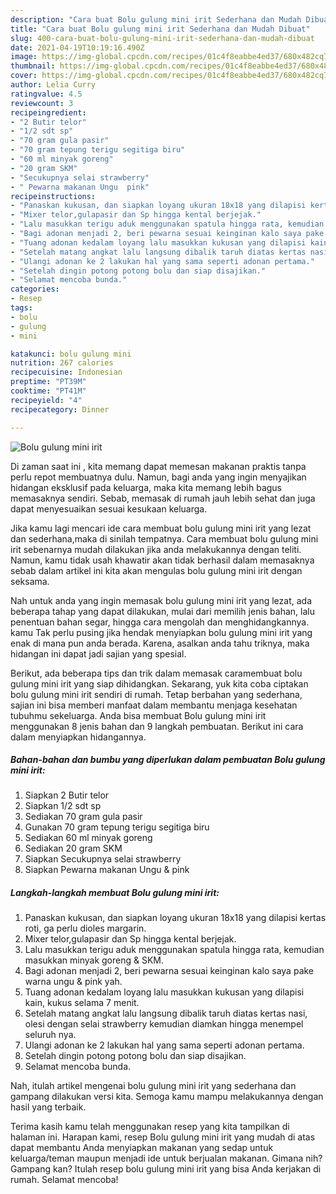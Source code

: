 ```yaml
---
description: "Cara buat Bolu gulung mini irit Sederhana dan Mudah Dibuat"
title: "Cara buat Bolu gulung mini irit Sederhana dan Mudah Dibuat"
slug: 400-cara-buat-bolu-gulung-mini-irit-sederhana-dan-mudah-dibuat
date: 2021-04-19T10:19:16.490Z
image: https://img-global.cpcdn.com/recipes/01c4f8eabbe4ed37/680x482cq70/bolu-gulung-mini-irit-foto-resep-utama.jpg
thumbnail: https://img-global.cpcdn.com/recipes/01c4f8eabbe4ed37/680x482cq70/bolu-gulung-mini-irit-foto-resep-utama.jpg
cover: https://img-global.cpcdn.com/recipes/01c4f8eabbe4ed37/680x482cq70/bolu-gulung-mini-irit-foto-resep-utama.jpg
author: Lelia Curry
ratingvalue: 4.5
reviewcount: 3
recipeingredient:
- "2 Butir telor"
- "1/2 sdt sp"
- "70 gram gula pasir"
- "70 gram tepung terigu segitiga biru"
- "60 ml minyak goreng"
- "20 gram SKM"
- "Secukupnya selai strawberry"
- " Pewarna makanan Ungu  pink"
recipeinstructions:
- "Panaskan kukusan, dan siapkan loyang ukuran 18x18 yang dilapisi kertas roti, ga perlu dioles margarin."
- "Mixer telor,gulapasir dan Sp hingga kental berjejak."
- "Lalu masukkan terigu aduk menggunakan spatula hingga rata, kemudian masukkan minyak goreng &amp; SKM."
- "Bagi adonan menjadi 2, beri pewarna sesuai keinginan kalo saya pake warna ungu &amp; pink yah."
- "Tuang adonan kedalam loyang lalu masukkan kukusan yang dilapisi kain, kukus selama 7 menit."
- "Setelah matang angkat lalu langsung dibalik taruh diatas kertas nasi, olesi dengan selai strawberry kemudian diamkan hingga menempel seluruh nya."
- "Ulangi adonan ke 2 lakukan hal yang sama seperti adonan pertama."
- "Setelah dingin potong potong bolu dan siap disajikan."
- "Selamat mencoba bunda."
categories:
- Resep
tags:
- bolu
- gulung
- mini

katakunci: bolu gulung mini 
nutrition: 267 calories
recipecuisine: Indonesian
preptime: "PT39M"
cooktime: "PT41M"
recipeyield: "4"
recipecategory: Dinner

---
```



![Bolu gulung mini irit](https://img-global.cpcdn.com/recipes/01c4f8eabbe4ed37/680x482cq70/bolu-gulung-mini-irit-foto-resep-utama.jpg)

Di zaman  saat ini , kita memang dapat memesan makanan praktis tanpa perlu repot membuatnya dulu. Namun, bagi anda yang ingin menyajikan hidangan eksklusif pada keluarga, maka kita memang lebih bagus memasaknya sendiri. Sebab, memasak di rumah jauh lebih sehat dan juga dapat menyesuaikan sesuai kesukaan keluarga.

Jika kamu lagi mencari ide cara membuat bolu gulung mini irit yang lezat dan sederhana,maka di sinilah tempatnya. Cara membuat bolu gulung mini irit  sebenarnya mudah dilakukan jika anda melakukannya dengan teliti. Namun, kamu tidak usah khawatir akan tidak berhasil dalam memasaknya 
sebab dalam artikel ini kita akan mengulas bolu gulung mini irit dengan seksama.  



Nah untuk anda yang ingin memasak bolu gulung mini irit yang lezat, ada beberapa tahap yang dapat dilakukan, mulai dari memilih jenis bahan, lalu penentuan bahan segar, hingga cara mengolah dan menghidangkannya. kamu Tak perlu pusing jika hendak menyiapkan bolu gulung mini irit yang enak di mana pun anda berada. Karena, asalkan anda  tahu triknya, maka hidangan ini dapat jadi sajian yang spesial.

Berikut, ada beberapa tips dan trik dalam memasak caramembuat bolu gulung mini irit yang siap dihidangkan. Sekarang, yuk kita coba ciptakan bolu gulung mini irit sendiri di rumah. Tetap berbahan yang sederhana, sajian ini bisa memberi manfaat dalam membantu menjaga kesehatan tubuhmu sekeluarga. Anda bisa membuat Bolu gulung mini irit menggunakan 8 jenis bahan dan 9 langkah pembuatan. Berikut ini cara dalam menyiapkan hidangannya.

<!--inarticleads1-->

##### Bahan-bahan dan bumbu yang diperlukan dalam pembuatan Bolu gulung mini irit:

1. Siapkan 2 Butir telor
1. Siapkan 1/2 sdt sp
1. Sediakan 70 gram gula pasir
1. Gunakan 70 gram tepung terigu segitiga biru
1. Sediakan 60 ml minyak goreng
1. Sediakan 20 gram SKM
1. Siapkan Secukupnya selai strawberry
1. Siapkan  Pewarna makanan Ungu &amp; pink




<!--inarticleads2-->

##### Langkah-langkah membuat Bolu gulung mini irit:

1. Panaskan kukusan, dan siapkan loyang ukuran 18x18 yang dilapisi kertas roti, ga perlu dioles margarin.
1. Mixer telor,gulapasir dan Sp hingga kental berjejak.
1. Lalu masukkan terigu aduk menggunakan spatula hingga rata, kemudian masukkan minyak goreng &amp; SKM.
1. Bagi adonan menjadi 2, beri pewarna sesuai keinginan kalo saya pake warna ungu &amp; pink yah.
1. Tuang adonan kedalam loyang lalu masukkan kukusan yang dilapisi kain, kukus selama 7 menit.
1. Setelah matang angkat lalu langsung dibalik taruh diatas kertas nasi, olesi dengan selai strawberry kemudian diamkan hingga menempel seluruh nya.
1. Ulangi adonan ke 2 lakukan hal yang sama seperti adonan pertama.
1. Setelah dingin potong potong bolu dan siap disajikan.
1. Selamat mencoba bunda.




Nah, itulah artikel mengenai  bolu gulung mini irit  yang sederhana dan gampang dilakukan versi kita. Semoga kamu mampu melakukannya dengan hasil yang terbaik. 

Terima kasih kamu telah menggunakan resep yang kita tampilkan di halaman ini. Harapan kami, resep  Bolu gulung mini irit yang mudah di atas dapat membantu Anda menyiapkan makanan yang sedap untuk keluarga/teman maupun menjadi ide untuk berjualan makanan. Gimana nih? Gampang kan? Itulah resep bolu gulung mini irit yang bisa Anda kerjakan di rumah. Selamat mencoba!

